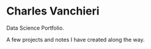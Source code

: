 # Charles Vanchieri 

Data Science Portfolio.

A few projects and notes I have created along the way.

